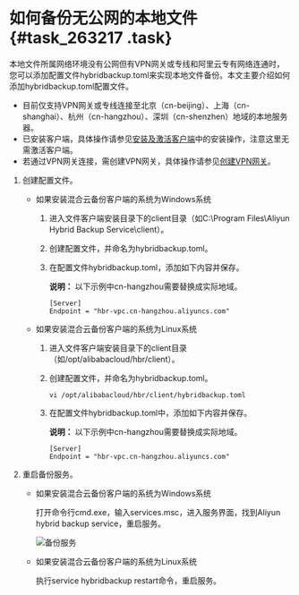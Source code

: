 # 如何备份无公网的本地文件 {#task_263217 .task}

本地文件所属网络环境没有公网但有VPN网关或专线和阿里云专有网络连通时，您可以添加配置文件hybridbackup.toml来实现本地文件备份。本文主要介绍如何添加hybridbackup.toml配置文件。

-   目前仅支持VPN网关或专线连接至北京（cn-beijing）、上海（cn-shanghai）、杭州（cn-hangzhou）、深圳（cn-shenzhen）地域的本地服务器。
-   已安装客户端，具体操作请参见[安装及激活客户端](../../../../intl.zh-CN/本地备份教程/文件备份/准备工作.md#section_g3t_wvd_qfb)中的安装操作，注意这里无需激活客户端。
-   若通过VPN网关连接，需创建VPN网关，具体操作请参见[创建VPN网关](../../../../intl.zh-CN/用户指南/管理VPN网关/创建VPN网关.md#)。

1.  创建配置文件。 
    -   如果安装混合云备份客户端的系统为Windows系统
        1.  进入文件客户端安装目录下的client目录（如C:\\Program Files\\Aliyun Hybrid Backup Service\\client）。
        2.  创建配置文件，并命名为hybridbackup.toml。
        3.  在配置文件hybridbackup.toml，添加如下内容并保存。

            **说明：** 以下示例中cn-hangzhou需要替换成实际地域。

            ``` {#codeblock_3i5_1ce_mr2 .language-json}
            [Server]
            Endpoint = "hbr-vpc.cn-hangzhou.aliyuncs.com"
            ```

    -   如果安装混合云备份客户端的系统为Linux系统
        1.  进入文件客户端安装目录下的client目录（如/opt/alibabacloud/hbr/client）。
        2.  创建配置文件，并命名为hybridbackup.toml。

            ``` {#codeblock_31y_2ib_hf0 .language-json}
            vi /opt/alibabacloud/hbr/client/hybridbackup.toml
            ```

        3.  在配置文件hybridbackup.toml中，添加如下内容并保存。

            **说明：** 以下示例中cn-hangzhou需要替换成实际地域。

            ``` {#codeblock_oa3_4hb_tbv .language-json}
            [Server]
            Endpoint = "hbr-vpc.cn-hangzhou.aliyuncs.com"
            ```

2.  重启备份服务。 
    -   如果安装混合云备份客户端的系统为Windows系统

        打开命令行cmd.exe，输入services.msc，进入服务界面，找到Aliyun hybrid backup service，重启服务。

        ![备份服务](http://static-aliyun-doc.oss-cn-hangzhou.aliyuncs.com/assets/img/217489/156471515346988_zh-CN.png)

    -   如果安装混合云备份客户端的系统为Linux系统

        执行service hybridbackup restart命令，重启服务。


